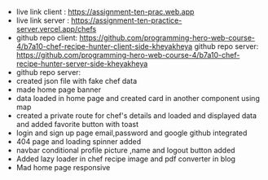 * live link client : https://assignment-ten-prac.web.app
* live link server : https://assignment-ten-practice-server.vercel.app/chefs
* github repo client: https://github.com/programming-hero-web-course-4/b7a10-chef-recipe-hunter-client-side-kheyakheya
github repo server: https://github.com/programming-hero-web-course-4/b7a10-chef-recipe-hunter-server-side-kheyakheya
* github repo server: 
* created json file with fake chef data
* made home page banner
* data loaded in home page and created card in another component using map
* created a private route for chef's details and loaded and displayed data and added favorite button with toast
* login and sign up page email,password and google github integrated
* 404 page and loading spinner added
* navbar conditional profile picture ,name and logout button added
* Added lazy loader in chef recipe image and pdf converter in blog 
* Mad home page responsive